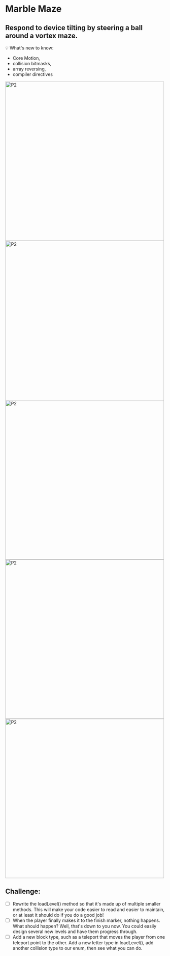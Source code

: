 # Marble Maze

## Respond to device tilting by steering a ball around a vortex maze.

💡 What's new to know:
- Core Motion, 
- collision bitmasks, 
- array reversing, 
- compiler directives

<img width="500" alt="P2" src="https://sun9-25.userapi.com/impg/GoInp3buEDOoyTpnQvCcwUgDmlv-WZlAJauGxg/fXK7bzL7Wx0.jpg?size=2360x1640&quality=95&sign=5a49e46cc1c7dd3b5d6ff80a9a178696&type=album"> <img width="500" alt="P2" src="https://sun9-7.userapi.com/impg/i3EYDRiiUqHctIqUoi8EwqV-T15EIRTTxfy5xQ/37FF34eDzT0.jpg?size=2360x1640&quality=95&sign=fd14f4cc1e17a7ed3fe1480e7cdff8c9&type=album"> <img width="500" alt="P2" src="https://sun9-38.userapi.com/impg/Vl2BMuZITIpjPpgaUd83wiRKma_psmE-Kxygsw/EpyS-1-V1p0.jpg?size=2360x1640&quality=95&sign=2da4cba7ba384a190eafe209352b0989&type=album"> <img width="500" alt="P2" src="https://sun9-35.userapi.com/impg/MlWA_KqqaMTtY10oZn47t9Av0V1ZeH2fMq693g/DSKDBGO-3YU.jpg?size=2360x1640&quality=95&sign=cb08cf05c4543d3aafdc0a72b97aadcb&type=album"> <img width="500" alt="P2" src="https://sun9-60.userapi.com/impg/coLF2IoI4Xd45xuUiIcUR4x0A8mIsofddjQR-A/k5tjdQfaUog.jpg?size=2224x1668&quality=95&sign=cd6aa940ce10efaade7b91a92f8b003b&type=album"> 

## Challenge:

- [ ] Rewrite the loadLevel() method so that it's made up of multiple smaller methods. This will make your code easier to read and easier to maintain, or at least it should do if you do a good job!
- [ ] When the player finally makes it to the finish marker, nothing happens. What should happen? Well, that's down to you now. You could easily design several new levels and have them progress through.
- [ ] Add a new block type, such as a teleport that moves the player from one teleport point to the other. Add a new letter type in loadLevel(), add another collision type to our enum, then see what you can do.
